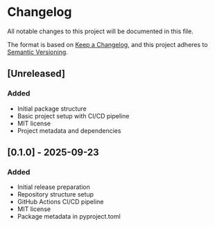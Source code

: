 # Changelog

All notable changes to this project will be documented in this file.

The format is based on [Keep a Changelog](https://keepachangelog.com/en/1.0.0/),
and this project adheres to [Semantic Versioning](https://semver.org/spec/v2.0.0.html).

## [Unreleased]

### Added
- Initial package structure
- Basic project setup with CI/CD pipeline
- MIT license
- Project metadata and dependencies

## [0.1.0] - 2025-09-23

### Added
- Initial release preparation
- Repository structure setup
- GitHub Actions CI/CD pipeline
- MIT license
- Package metadata in pyproject.toml